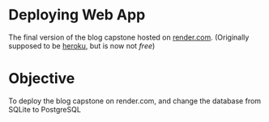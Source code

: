 # Deploying Web App
The final version of the blog capstone hosted on [render.com](https://dashboard.render.com/). (Originally supposed to be [heroku](https://www.heroku.com/), but is now not *free*)
# Objective
To deploy the blog capstone on render.com, and change the database from SQLite to PostgreSQL